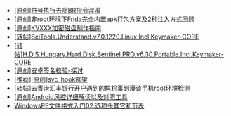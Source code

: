+ [[原创]符号执行去除BR指令混淆](https://bbs.kanxue.com/thread-280737.htm)
+ [[原创]非root环境下Frida完全内置apk打包方案及2种注入方式回顾](https://bbs.kanxue.com/thread-284482.htm)
+ [[原创]KVXXX加密磁盘制作指南](https://bbs.kanxue.com/thread-278061.htm)
+ [[转帖]SciTools.Understand.v7.0.1220.Linux.Incl.Keymaker-CORE](https://bbs.kanxue.com/thread-286091.htm)
+ [[转帖]H.D.S.Hungary.Hard.Disk.Sentinel.PRO.v6.30.Portable.Incl.Keymaker-CORE](https://bbs.kanxue.com/thread-286153.htm)
+ [[原创]安卓签名校验-探讨](https://bbs.kanxue.com/thread-285647.htm)
+ [[推荐][原创]svc_hook框架](https://bbs.kanxue.com/thread-284713.htm)
+ [[转帖]去香港汇丰银行开户遇到的尴尬事到漫谈手机root环境检测](https://bbs.kanxue.com/thread-285754.htm)
+ [[原创]Android风控详细解读以及对照工具](https://bbs.kanxue.com/thread-286120.htm)
+ [WindowsPE文件格式入门02.选项头其它和节表](https://bbs.kanxue.com/thread-286164.htm)
